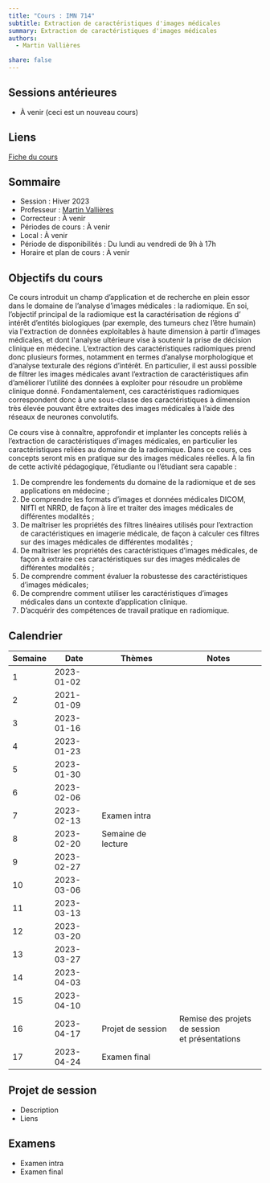 ```yaml
---
title: "Cours : IMN 714"
subtitle: Extraction de caractéristiques d'images médicales
summary: Extraction de caractéristiques d'images médicales
authors:
  - Martin Vallières

share: false
---
```


## Sessions antérieures

- À venir (ceci est un nouveau cours)

## Liens

[Fiche du cours](https://www.usherbrooke.ca/admission/fiches-cours/IMN714/)

## Sommaire 

- Session : Hiver 2023
- Professeur : [Martin Vallières](mailto:martin.vallieres@usherbrooke.ca)
- Correcteur : À venir
- Périodes de cours : À venir
- Local : À venir
- Période de disponibilités : Du lundi au vendredi de 9h à 17h
- Horaire et plan de cours : À venir

## Objectifs du cours

Ce cours introduit un champ d’application et de recherche en plein essor dans le domaine de l’analyse d’images 
médicales : la radiomique. En soi, l’objectif principal de la radiomique est la caractérisation de régions d’
intérêt d’entités biologiques (par exemple, des tumeurs chez l’être humain) via l'extraction de données exploitables 
à haute dimension à partir d’images médicales, et dont l'analyse ultérieure vise à soutenir la prise de décision 
clinique en médecine. L’extraction des caractéristiques radiomiques prend donc plusieurs formes, notamment en termes 
d’analyse morphologique et d’analyse texturale des régions d’intérêt. En particulier, il est aussi possible de 
filtrer les images médicales avant l’extraction de caractéristiques afin d’améliorer l’utilité des données à 
exploiter pour résoudre un problème clinique donné. Fondamentalement, ces caractéristiques radiomiques correspondent 
donc à une sous-classe des caractéristiques à dimension très élevée pouvant être extraites des images médicales à 
l’aide des réseaux de neurones convolutifs. 

Ce cours vise à connaître, approfondir et implanter les concepts reliés à l’extraction de caractéristiques d’images médicales, en particulier les caractéristiques reliées au domaine de la radiomique. Dans ce cours, ces concepts seront mis en pratique sur des images médicales réelles. À la fin de cette activité pédagogique, l’étudiante ou l’étudiant sera capable :

1. De comprendre les fondements du domaine de la radiomique et de ses applications en médecine ;
2. De comprendre les formats d’images et données médicales DICOM, NIfTI et NRRD, de façon à lire et traiter des images médicales de différentes modalités ;
3. De maîtriser les propriétés des filtres linéaires utilisés pour l’extraction de caractéristiques en imagerie médicale, de façon à calculer ces filtres sur des images médicales de différentes modalités ;
4. De maîtriser les propriétés des caractéristiques d’images médicales, de façon à extraire ces caractéristiques sur des images médicales de différentes modalités ;
5. De comprendre comment évaluer la robustesse des caractéristiques d’images médicales;
6. De comprendre comment utiliser les caractéristiques d’images médicales dans un contexte d’application clinique.
7. D’acquérir des compétences de travail pratique en radiomique.   

## Calendrier

<div style="text-align: center;">
  <style>
    .col1{width:50px}
    .col2{width:100px}
    .col3{width:200px}
    .col4{width:200px}
  </style>
<table>
  <thead>
    <tr>
      <th class="col1"><b>Semaine</b></th>
      <th class="col2"><b>Date</b></th>
      <th class="col3"><b>Thèmes</b></th>
      <th class="col4"><b>Notes</b></th>
    </tr>
  </thead>
  <tbody>
    <tr>
      <td>1</td>
      <td>2023-01-02</td>
      <td></td>
      <td></td>
    </tr>
    <tr>
      <td>2</td>
      <td>2021-01-09</td>
      <td></td>
      <td></td>
    </tr>
    <tr>
      <td>3</td>
      <td>2023-01-16</td>
      <td></td>
      <td></td>
    </tr>
    <tr>
      <td>4</td>
      <td>2023-01-23</td>
      <td></td>
      <td></td>
    </tr>
    <tr>
      <td>5</td>
      <td>2023-01-30</td>
      <td></td>
      <td></td>
    </tr>
    <tr>
      <td>6</td>
      <td>2023-02-06</td>
      <td></td>
      <td></td>
    </tr>
    <tr>
      <td>7</td>
      <td>2023-02-13</td>
      <td>Examen intra</td>
      <td></td>
    </tr>
    <tr>
      <td>8</td>
      <td>2023-02-20</td>
      <td>Semaine de lecture</td>
      <td></td>
    </tr>
    <tr>
      <td>9</td>
      <td>2023-02-27</td>
      <td></td>
      <td></td>
    </tr>
    <tr>
      <td>10</td>
      <td>2023-03-06</td>
      <td></td>
      <td></td>
    </tr>
    <tr>
      <td>11</td>
      <td>2023-03-13</td>
      <td></td>
      <td></td>
    </tr>
    <tr>
      <td>12</td>
      <td>2023-03-20</td>
      <td></td>
      <td></td>
    </tr>
    <tr>
      <td>13</td>
      <td>2023-03-27</td>
      <td></td>
      <td></td>
    </tr>
    <tr>
      <td>14</td>
      <td>2023-04-03</td>
      <td></td>
      <td></td>
    </tr>
    <tr>
      <td>15</td>
      <td>2023-04-10</td>
      <td></td>
      <td></td>
    </tr>
    <tr>
      <td>16</td>
      <td>2023-04-17</td>
      <td>Projet de session</td>
      <td>Remise des projets de session<br>et présentations</td>
    </tr>
    <tr>
      <td>17</td>
      <td>2023-04-24</td>
      <td>Examen final</td>
      <td></td>
    </tr>
  </tbody>
</table>
</div>

## Projet de session

- Description
- Liens

## Examens

- Examen intra
- Examen final
